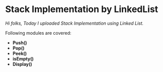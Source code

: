 # Stack Implementation by LinkedList
*Hi folks, Today I uploaded Stack Implementation using Linked List.*

Following modules are covered:

- **Push()**
- **Pop()**
- **Peek()**
- **isEmpty()**
- **Display()**
